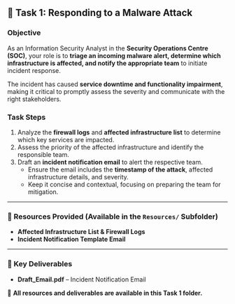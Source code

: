## 🔹 Task 1: Responding to a Malware Attack

### **Objective**  
As an Information Security Analyst in the **Security Operations Centre (SOC)**, your role is to **triage an incoming malware alert, determine which infrastructure is affected, and notify the appropriate team** to initiate incident response.  

The incident has caused **service downtime and functionality impairment**, making it critical to promptly assess the severity and communicate with the right stakeholders.  

### **Task Steps**  
1. Analyze the **firewall logs** and **affected infrastructure list** to determine which key services are impacted.  
2. Assess the priority of the affected infrastructure and identify the responsible team.  
3. Draft an **incident notification email** to alert the respective team.  
   - Ensure the email includes the **timestamp of the attack**, affected infrastructure details, and severity.  
   - Keep it concise and contextual, focusing on preparing the team for mitigation.  

---

### **📂 Resources Provided (Available in the `Resources/` Subfolder)**  
- **Affected Infrastructure List & Firewall Logs**  
- **Incident Notification Template Email**  

---

### **📄 Key Deliverables**  
- **Draft_Email.pdf** – Incident Notification Email  

📁 **All resources and deliverables are available in this Task 1 folder.**  

